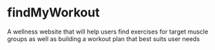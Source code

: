 # findMyWorkout
A wellness website that will help users find exercises for target muscle groups as well as building a workout plan that best suits user needs

